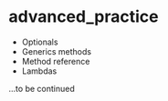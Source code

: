 # advanced_practice
- Optionals
- Generics methods
- Method reference
- Lambdas

...to be continued
